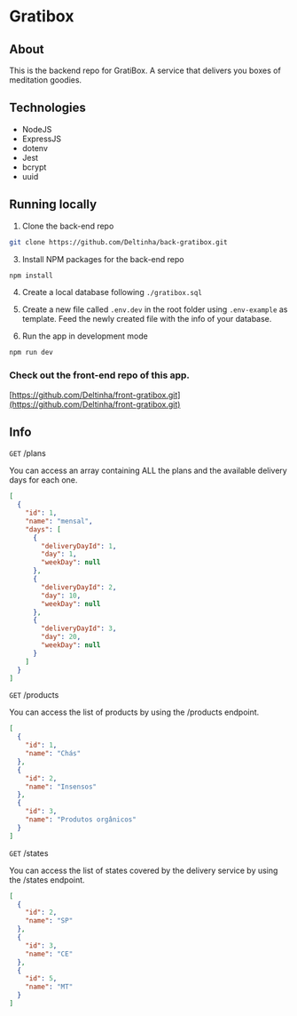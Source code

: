 # Gratibox

## About

This is the backend repo for GratiBox. A service that delivers you boxes of meditation goodies.

## Technologies

- NodeJS
- ExpressJS
- dotenv
- Jest
- bcrypt
- uuid

## Running locally

1. Clone the back-end repo

```sh
git clone https://github.com/Deltinha/back-gratibox.git
```

3. Install NPM packages for the back-end repo

```sh
npm install
```

4. Create a local database following `./gratibox.sql`

5. Create a new file called `.env.dev` in the root folder using `.env-example` as template. Feed the newly created file with the info of your database.

6. Run the app in development mode

```sh
npm run dev
```

### Check out the front-end repo of this app.

[https://github.com/Deltinha/front-gratibox.git](https://github.com/Deltinha/front-gratibox.git)

## Info

`GET` /plans

You can access an array containing ALL the plans and the available delivery days for each one.

```json
[
  {
    "id": 1,
    "name": "mensal",
    "days": [
      {
        "deliveryDayId": 1,
        "day": 1,
        "weekDay": null
      },
      {
        "deliveryDayId": 2,
        "day": 10,
        "weekDay": null
      },
      {
        "deliveryDayId": 3,
        "day": 20,
        "weekDay": null
      }
    ]
  }
]
```

`GET` /products

You can access the list of products by using the /products endpoint.

```json
[
  {
    "id": 1,
    "name": "Chás"
  },
  {
    "id": 2,
    "name": "Insensos"
  },
  {
    "id": 3,
    "name": "Produtos orgânicos"
  }
]
```

`GET` /states

You can access the list of states covered by the delivery service by using the /states endpoint.

```json
[
  {
    "id": 2,
    "name": "SP"
  },
  {
    "id": 3,
    "name": "CE"
  },
  {
    "id": 5,
    "name": "MT"
  }
]
```
